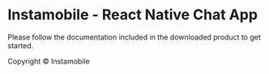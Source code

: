 # Instamobile - React Native Chat App

Please follow the documentation included in the downloaded product to get started.

Copyright © Instamobile
